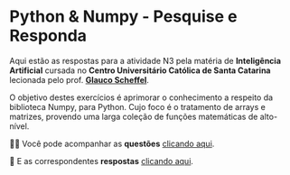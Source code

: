 # Python & Numpy - Pesquise e Responda



Aqui estão as respostas para a atividade N3 pela matéria de **Inteligência Artificial** cursada no **Centro Universitário Católica de Santa Catarina** lecionada pelo prof. **[Glauco Scheffel](https://www.linkedin.com/in/glaucoscheffel/)**.

O objetivo destes exercícios é aprimorar o conhecimento a respeito da biblioteca Numpy, para Python. Cujo foco é o tratamento de arrays e matrizes, provendo uma larga coleção de funções matemáticas de alto-nível.



󠀿👨‍🏫 Você pode acompanhar as **questões** [clicando aqui](questions.md).

📝 E as correspondentes **respostas** [clicando aqui](answers.md).
